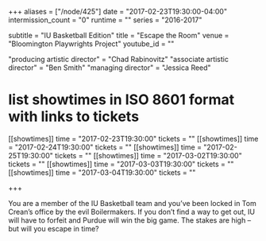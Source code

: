+++
aliases = ["/node/425"]
date = "2017-02-23T19:30:00-04:00"
intermission_count = "0"
runtime = ""
series = "2016-2017"

subtitle = "IU Basketball Edition"
title = "Escape the Room"
venue = "Bloomington Playwrights Project"
youtube_id = ""

"producing artistic director" = "Chad Rabinovitz"
"associate artistic director" = "Ben Smith"
"managing director" = "Jessica Reed"

# list showtimes in ISO 8601 format with links to tickets
[[showtimes]]
    time = "2017-02-23T19:30:00"
    tickets = ""
[[showtimes]]
    time = "2017-02-24T19:30:00"
    tickets = ""
[[showtimes]]
    time = "2017-02-25T19:30:00"
    tickets = ""
[[showtimes]]
    time = "2017-03-02T19:30:00"
    tickets = ""
[[showtimes]]
    time = "2017-03-03T19:30:00"
    tickets = ""
[[showtimes]]
    time = "2017-03-04T19:30:00"
    tickets = ""

+++

You are a member of the IU Basketball team and you’ve been locked in Tom Crean’s office by the evil Boilermakers. If you don’t find a way to get out, IU will have to forfeit and Purdue will win the big game. The stakes are high – but will you escape in time?
